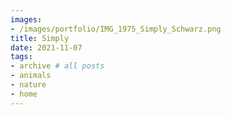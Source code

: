 ```yaml
---
images:
- /images/portfolio/IMG_1975_Simply_Schwarz.png
title: Simply
date: 2021-11-07
tags:
- archive # all posts
- animals
- nature
- home
---
```

